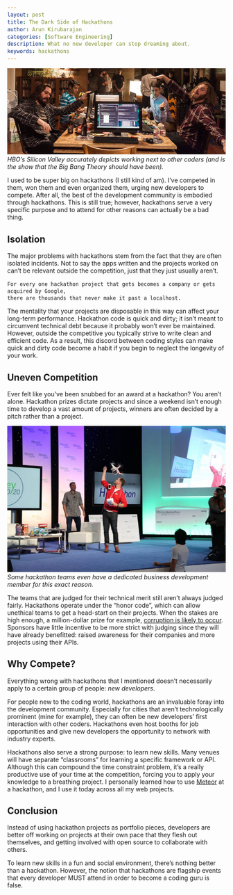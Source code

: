 ```yaml
---
layout: post
title: The Dark Side of Hackathons
author: Arun Kirubarajan
categories: [Software Engineering]
description: What no new developer can stop dreaming about.
keywords: hackathons
---
```


![](/images/posts/development/tdsoh_1.png)
_HBO’s Silicon Valley accurately depicts working next to other coders (and is the show that the Big Bang Theory should have been)._

I used to be super big on hackathons (I still kind of am). I’ve competed in them, won them and even organized them, urging new developers to compete. After all, the best of the development community is embodied through hackathons. This is still true; however, hackathons serve a very specific purpose and to attend for other reasons can actually be a bad thing.

## Isolation

The major problems with hackathons stem from the fact that they are often isolated incidents. Not to say the apps written and the projects worked on can’t be relevant outside the competition, just that they just usually aren’t.

    For every one hackathon project that gets becomes a company or gets acquired by Google,
    there are thousands that never make it past a localhost.

The mentality that your projects are disposable in this way can affect your long-term performance. Hackathon code is quick and dirty; it isn’t meant to circumvent technical debt because it probably won’t ever be maintained. However, outside the competitive you typically strive to write clean and efficient code. As a result, this discord between coding styles can make quick and dirty code become a habit if you begin to neglect the longevity of your work.

## Uneven Competition

Ever felt like you’ve been snubbed for an award at a hackathon? You aren’t alone. Hackathon prizes dictate projects and since a weekend isn’t enough time to develop a vast amount of projects, winners are often decided by a pitch rather than a project.

![](/images/posts/development/tdsoh_2.png)
_Some hackathon teams even have a dedicated business development member for this exact reason._

The teams that are judged for their technical merit still aren’t always judged fairly. Hackathons operate under the “honor code”, which can allow unethical teams to get a head-start on their projects. When the stakes are high enough, a million-dollar prize for example, [corruption is likely to occur](https://medium.com/@aliciatweet/the-dirty-secret-behind-the-salesforce-1m-hackathon-b839268fb82d#.rus0rxm9n). Sponsors have little incentive to be more strict with judging since they will have already benefitted: raised awareness for their companies and more projects using their APIs.

## Why Compete?

Everything wrong with hackathons that I mentioned doesn’t necessarily apply to a certain group of people: _new developers_.

For people new to the coding world, hackathons are an invaluable foray into the development community. Especially for cities that aren’t technologically prominent (mine for example), they can often be new developers’ first interaction with other coders. Hackathons even host booths for job opportunities and give new developers the opportunity to network with industry experts.

Hackathons also serve a strong purpose: to learn new skills. Many venues will have separate “classrooms” for learning a specific framework or API. Although this can compound the time constraint problem, it’s a really productive use of your time at the competition, forcing you to apply your knowledge to a breathing project. I personally learned how to use [Meteor](https://www.meteor.com/) at a hackathon, and I use it today across all my web projects.

## Conclusion

Instead of using hackathon projects as portfolio pieces, developers are better off working on projects at their own pace that they flesh out themselves, and getting involved with open source to collaborate with others.

To learn new skills in a fun and social environment, there’s nothing better than a hackathon. However, the notion that hackathons are flagship events that every developer MUST attend in order to become a coding guru is false.
